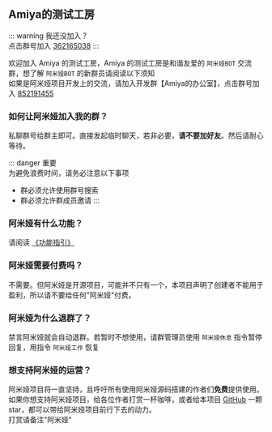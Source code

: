 ## Amiya的测试工房

::: warning 我还没加入？<br>
点击群号加入 [362165038](https://jq.qq.com/?_wv=1027&k=4HKMpUZL)
:::

欢迎加入 Amiya 的测试工房，Amiya 的测试工房是和谐友爱的 `阿米娅BOT` 交流群，想了解 `阿米娅BOT` 的新群员请阅读以下须知<br>
如果是阿米娅项目开发上的交流，请加入开发群【Amiya的办公室】，点击群号加入 [852191455](https://jq.qq.com/?_wv=1027&k=YWVA0NFX)

### 如何让阿米娅加入我的群？

私聊群号给群主即可。直接发起临时聊天，若非必要，**请不要加好友**。然后请耐心等待。

::: danger 重要<br>
为避免浪费时间，请务必注意以下事项

- 群必须允许使用群号搜索
- 群必须允许群成员邀请
  :::

### 阿米娅有什么功能？

请阅读 [《功能指引》](/docs/function/)

### 阿米娅需要付费吗？

不需要。但阿米娅是开源项目，可能并不只有一个，本项目声明了创建者不能用于盈利，所以请不要给任何"阿米娅"付费。

### 阿米娅为什么退群了？

禁言阿米娅就会自动退群。若暂时不想使用，请群管理员使用 `阿米娅休息` 指令暂停回复，用指令 `阿米娅工作` 恢复

### 想支持阿米娅的运营？

阿米娅项目将一直坚持，且呼吁所有使用阿米娅源码搭建的作者们**免费**提供使用。<br>
如果你想支持阿米娅项目，给各位作者打赏一杯咖啡，或者给本项目 [GitHub](https://github.com/AmiyaBot/Amiya-Bot) 一颗 star，都可以带给阿米娅项目前行下去的动力。<br>
打赏请备注"阿米娅"

<sponsors/>
